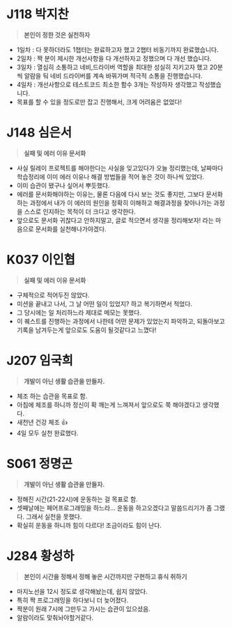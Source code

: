 # J118 박지찬

> **본인이 정한 것은 실천하자**
> 
- 1일차 : 다 못하더라도 1챕터는 완료하고자 했고 2챕터 비동기까지 완료했습니다.
- 2일차 : 짝 분이 제시한 개선사항을 다 개선하자고 정했으며 다 개선 했습니다.
- 3일차 : 열심히 소통하고 네비,드라이버 역할을 최대한 성실히 지키고자 했고 20분씩 알람을 둬 네비 드라이버를 계속 바꿔가며 적극적 소통을 진행했습니다.
- 4일차 : 개선사항으로 테스트코드 최소한 함수 3개는 작성하자 생각했고 작성했습니다.
- 목표를 할 수 있을 정도로만 잡고 진행해서, 크게 어려움은 없었다!

# J148 심은서

> **실패 및 에러 이유 문서화**
> 
- 사실 릴레이 프로젝트를 해야한다는 사실을 잊고있다가 오늘 정리했는데, 날짜마다 학습정리에 이미 에러 이유나 해결 방법들을 적어 놓은 것이 하나씩 있었다.
- 이미 습관이 됐구나 싶어서 뿌듯했다.
- 에러를 문서화해야하는 이유는, 물론 다음에 다시 보는 것도 좋지만, 그보다 문서화하는 과정에서 내가 이 에러의 원인을 정확히 이해하고 해결과정을 찾아나가는 과정을 스스로 인지하는 목적이 더 크다고 생각한다.
- 앞으로도 문서화 귀찮다고 안하지말고, 글로 적으면서 생각을 정리해보자! 라는 마음으로 문서화를 실천해나가야겠다.

# K037 이인협

> **실패 및 에러 이유 문서화**
> 
- 구체적으로 적어두진 않았다.
- 미션을 끝내고 나서, 그 날 어떤 일이 있었지? 하고 복기하면서 적었다.
- 그 당시에는 일 처리하느라 제대로 메모는 못했다.
- 이 퀘스트를 진행하는 과정에서 나한테 어떤 문제가 있었는지 파악하고, 되돌아보고 기록을 남겨두는게 앞으로도 도움이 될것같다고 느꼈다!

# J207 임국희

> **개발이 아닌 생활 습관을 만들자.**
> 
- 체조 하는 습관을 목표로 함.
- 아침에 체조를 하니까 정신이 확 깨는게 느껴져서 앞으로도 쭉 해야겠다고 생각했다.
- 새천년 건강 체조 👍
- 4일 모두 실천 완료했다.

# S061 정명곤

> **개발이 아닌 생활 습관을 만들자.**
> 
- 정해진 시간(21-22시)에 운동하는 걸 목표로 함.
- 셋째날에는 페어프로그래밍을 하느라… 운동을 하고오겠다고 말씀드리기가 좀 그랬다. 그래서 실천을 못했다.
- 확실히 운동을 하니까 힘이 다르다! 조금이라도 힘이 난다.

# J284 황성하

> **본인이 시간을 정해서 정해 놓은 시간까지만 구현하고 휴식 취하기**
> 
- 마지노선을 12시 정도로 생각해놨는데, 쉽지 않았다.
- 특히 짝 프로그래밍을 하다보니 더 늦어졌다.
- 짝분이 원래 7시에 그만두고 가시는 습관이 있으셨음.
- 알람이라도 맞춰놔야할거같다.
